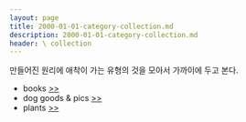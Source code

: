 ```yaml
---
layout: page
title: 2000-01-01-category-collection.md
description: 2000-01-01-category-collection.md
header: \ collection
---
```


만들어진 원리에 애착이 가는 유형의 것을 모아서 가까이에 두고 본다. 

* books [>>](/collection-books) 
* dog goods & pics [>>](/collection-dogs) 
* plants [>>](/collection-plants)
